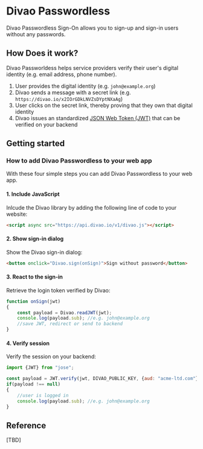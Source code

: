 # Divao Passwordless

Divao Passwordless Sign-On allows you to sign-up and sign-in users without any passwords.

## How Does it work?

Divao Passworldess helps service providers verify their user's digital identity (e.g. email address, phone number).

1. User provides the digital identity (e.g. `john@example.org`)
1. Divao sends a message with a secret link (e.g. `https://divao.io/x2IOrGDkLNVZsDYptNXaAg`)
1. User clicks on the secret link, thereby proving that they own that digital identity
1. Divao issues an standardized [JSON Web Token (JWT)](https://en.wikipedia.org/wiki/JSON_Web_Token) that can be verified on your backend 

## Getting started

### How to add Divao Passwordless to your web app

With these four simple steps you can add Divao Passwordless to your web app.

#### 1. Include JavaScript

Inlcude the Divao library by adding the following line of code to your website:

```html
<script async src="https://api.divao.io/v1/divao.js"></script>
```

#### 2. Show sign-in dialog

Show the Divao sign-in dialog:

```html
<button onclick="Divao.sign(onSign)">Sign without password</button>
```

#### 3. React to the sign-in

Retrieve the login token verified by Divao:

```js
function onSign(jwt)
{
    const payload = Divao.readJWT(jwt);
    console.log(payload.sub); //e.g. john@example.org
    //save JWT, redirect or send to backend
}
```

#### 4. Verify session

Verify the session on your backend:

```js
import {JWT} from "jose";

const payload = JWT.verify(jwt, DIVAO_PUBLIC_KEY, {aud: "acme-ltd.com"});
if(payload !== null)
{
    //user is logged in
    console.log(payload.sub); //e.g. john@example.org
}
```

## Reference

[TBD]

